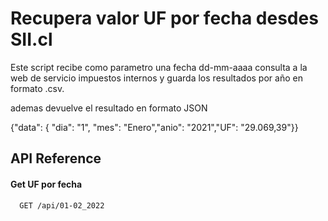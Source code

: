 
# Recupera valor UF por fecha desdes SII.cl

Este script recibe como parametro una fecha dd-mm-aaaa consulta a la web de servicio impuestos internos y guarda los resultados por año en formato .csv.

ademas devuelve el resultado en formato JSON

{"data": { "dia": "1", "mes": "Enero","anio": "2021","UF": "29.069,39"}}



## API Reference

#### Get UF por fecha

```https
  GET /api/01-02_2022
```


